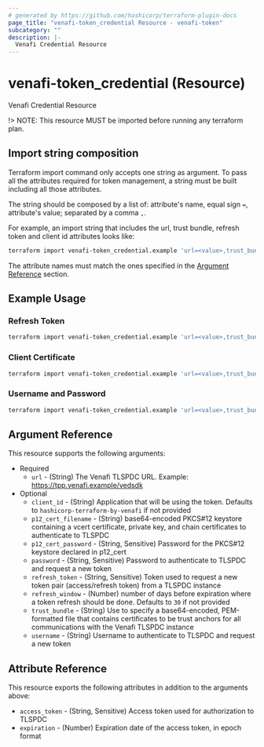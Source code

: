 ```yaml
---
# generated by https://github.com/hashicorp/terraform-plugin-docs
page_title: "venafi-token_credential Resource - venafi-token"
subcategory: ""
description: |-
  Venafi Credential Resource
---
```


# venafi-token_credential (Resource)

Venafi Credential Resource

!> NOTE: This resource MUST be imported before running any terraform plan.

## Import string composition

Terraform import command only accepts one string as argument. To pass all the attributes required for token management, 
a string must be built including all those attributes.

The string should be composed by a list of: attribute's name, equal sign `=`, attribute's value; separated by a comma `,`.

For example, an import string that includes the url, trust bundle, refresh token and client id attributes looks like:

```sh
terraform import venafi-token_credential.example 'url=<value>,trust_bundle=<value>,refresh_token=<value>,client_id=<value>'
```

The attribute names must match the ones specified in the [Argument Reference](#argument-reference) section.

## Example Usage

### Refresh Token

```sh
terraform import venafi-token_credential.example 'url=<value>,trust_bundle=<value>,refresh_token=<value>'
```

### Client Certificate

```sh
terraform import venafi-token_credential.example 'url=<value>,trust_bundle=<value>,p12_cert_filename=<value>,p12_cert_password=<value>'

```

### Username and Password

```sh
terraform import venafi-token_credential.example 'url=<value>,trust_bundle=<value>,username=<value>,password=<value>'

```

<!-- schema generated by tfplugindocs -->
## Argument Reference
This resource supports the following arguments:
* Required
  - `url` - (String) The Venafi TLSPDC URL. Example: https://tpp.venafi.example/vedsdk
* Optional
  - `client_id` - (String) Application that will be using the token. Defaults to `hashicorp-terraform-by-venafi` if not provided
  - `p12_cert_filename` - (String) base64-encoded PKCS#12 keystore containing a vcert certificate, private key, and chain certificates to authenticate to TLSPDC
  - `p12_cert_password` - (String, Sensitive) Password for the PKCS#12 keystore declared in p12_cert
  - `password` - (String, Sensitive) Password to authenticate to TLSPDC and request a new token
  - `refresh_token` - (String, Sensitive) Token used to request a new token pair (access/refresh token) from a TLSPDC instance
  - `refresh_window` - (Number) number of days before expiration where a token refresh should be done. Defaults to `30` if not provided
  - `trust_bundle` - (String) Use to specify a base64-encoded, PEM-formatted file that contains certificates to be trust anchors for all communications with the Venafi TLSPDC instance
  - `username` - (String) Username to authenticate to TLSPDC and request a new token

## Attribute Reference
This resource exports the following attributes in addition to the arguments above:
- `access_token` - (String, Sensitive) Access token used for authorization to TLSPDC
- `expiration` - (Number) Expiration date of the access token, in epoch format
